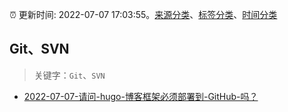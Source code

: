:alarm_clock: 更新时间: 2022-07-07 17:03:55。[来源分类](../README.md)、[标签分类](../TAGS.md)、[时间分类](../TIMELINE.md)

## Git、SVN


> 关键字：`Git`、`SVN`



- [2022-07-07-请问-hugo-博客框架必须部署到-GitHub-吗？](https://www.v2ex.com/t/864796) 